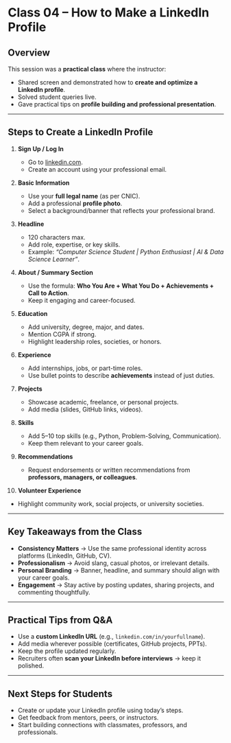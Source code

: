 # Class 04 – How to Make a LinkedIn Profile

## Overview
This session was a **practical class** where the instructor:
- Shared screen and demonstrated how to **create and optimize a LinkedIn profile**.  
- Solved student queries live.  
- Gave practical tips on **profile building and professional presentation**.  

---

## Steps to Create a LinkedIn Profile
1. **Sign Up / Log In**
   - Go to [linkedin.com](https://www.linkedin.com).  
   - Create an account using your professional email.  

2. **Basic Information**
   - Use your **full legal name** (as per CNIC).  
   - Add a professional **profile photo**.  
   - Select a background/banner that reflects your professional brand.  

3. **Headline**
   - 120 characters max.  
   - Add role, expertise, or key skills.  
   - Example: *“Computer Science Student | Python Enthusiast | AI & Data Science Learner”*.  

4. **About / Summary Section**
   - Use the formula: **Who You Are + What You Do + Achievements + Call to Action**.  
   - Keep it engaging and career-focused.  

5. **Education**
   - Add university, degree, major, and dates.  
   - Mention CGPA if strong.  
   - Highlight leadership roles, societies, or honors.  

6. **Experience**
   - Add internships, jobs, or part-time roles.  
   - Use bullet points to describe **achievements** instead of just duties.  

7. **Projects**
   - Showcase academic, freelance, or personal projects.  
   - Add media (slides, GitHub links, videos).  

8. **Skills**
   - Add 5–10 top skills (e.g., Python, Problem-Solving, Communication).  
   - Keep them relevant to your career goals.  

9. **Recommendations**
   - Request endorsements or written recommendations from **professors, managers, or colleagues**.  

10. **Volunteer Experience**
   - Highlight community work, social projects, or university societies.  

---

## Key Takeaways from the Class
- **Consistency Matters** → Use the same professional identity across platforms (LinkedIn, GitHub, CV).  
- **Professionalism** → Avoid slang, casual photos, or irrelevant details.  
- **Personal Branding** → Banner, headline, and summary should align with your career goals.  
- **Engagement** → Stay active by posting updates, sharing projects, and commenting thoughtfully.  

---

## Practical Tips from Q&A
- Use a **custom LinkedIn URL** (e.g., `linkedin.com/in/yourfullname`).  
- Add media wherever possible (certificates, GitHub projects, PPTs).  
- Keep the profile updated regularly.  
- Recruiters often **scan your LinkedIn before interviews** → keep it polished.  

---

## Next Steps for Students
- Create or update your LinkedIn profile using today’s steps.  
- Get feedback from mentors, peers, or instructors.  
- Start building connections with classmates, professors, and professionals.  
